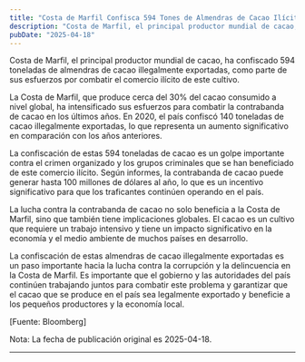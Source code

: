 ```yaml
---
title: "Costa de Marfil Confisca 594 Tones de Almendras de Cacao Ilícitas"
description: "Costa de Marfil, el principal productor mundial de cacao, ha confiscado 594 toneladas de almendras de cacao illegalmente exportadas, como parte de sus esfuerzos por combatir el comercio ilícito de este cultivo."
pubDate: "2025-04-18"
---
```


Costa de Marfil, el principal productor mundial de cacao, ha confiscado 594 toneladas de almendras de cacao illegalmente exportadas, como parte de sus esfuerzos por combatir el comercio ilícito de este cultivo.

La Costa de Marfil, que produce cerca del 30% del cacao consumido a nivel global, ha intensificado sus esfuerzos para combatir la contrabanda de cacao en los últimos años. En 2020, el país confiscó 140 toneladas de cacao illegalmente exportadas, lo que representa un aumento significativo en comparación con los años anteriores.

La confiscación de estas 594 toneladas de cacao es un golpe importante contra el crimen organizado y los grupos criminales que se han beneficiado de este comercio ilícito. Según informes, la contrabanda de cacao puede generar hasta 100 millones de dólares al año, lo que es un incentivo significativo para que los traficantes continúen operando en el país.

La lucha contra la contrabanda de cacao no solo beneficia a la Costa de Marfil, sino que también tiene implicaciones globales. El cacao es un cultivo que requiere un trabajo intensivo y tiene un impacto significativo en la economía y el medio ambiente de muchos países en desarrollo.

La confiscación de estas almendras de cacao illegalmente exportadas es un paso importante hacia la lucha contra la corrupción y la delincuencia en la Costa de Marfil. Es importante que el gobierno y las autoridades del país continúen trabajando juntos para combatir este problema y garantizar que el cacao que se produce en el país sea legalmente exportado y beneficie a los pequeños productores y la economía local.

[Fuente: Bloomberg]

Nota: La fecha de publicación original es 2025-04-18.

---
